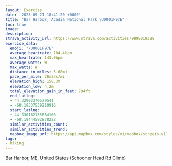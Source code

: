 ```yaml
---
layout: Exercise
date: '2023-09-21 18:41:20 +0000'
title: "Bar Harbor, Acadia National Park \U0001F97E"
toc: true
image:
description:
strava_activity_url: https://www.strava.com/activities/9898019388
exercise_data:
  emoji: "\U0001F97E"
  average_heartrate: 104.4bpm
  max_heartrate: 143.0bpm
  average_watts: W
  max_watts: W
  distance_in_miles: 5.68mi
  pace_per_mile: 26m33s/mi
  elevation_high: 158.3m
  elevation_low: 4.2m
  total_elevation_gain_in_feet: 794ft
  end_latlng:
  - 44.32902370579541
  - -68.18337539210916
  start_latlng:
  - 44.330162135884166
  - -68.18444592878222
  similar_activities_count:
  similar_activities_trend:
  mapbox_image_url: https://api.mapbox.com/styles/v1/mapbox/streets-v11/static/path-5+787af2-1.0(arqmGxwd_LCRH%5Cx%40p%40BLVXDPHBAf%40FXGf%40%5D~%40Qx%40Af%40Lj%40%40lAK~%40Yr%40a%40RMb%40Bh%40N%5Cx%40r%40b%40HNNv%40RVBb%40IRNr%40OFBJFPXHf%40%60%40J%5C%5Bh%40KDOGDGCH%3FK%3FVW%3FEDLJACHI%3FEA%60%40%3Fh%40WJUBy%40JGLJROLBPUDS%3FJ%5Dl%40%5BFSj%40JFp%40ILHGG%40QDGDXAIJPd%40JBHNJVh%40B%5ECHL%3FHIRCRV%3F%5ENTLhALBAETl%40D%5ELRPKf%40%5Et%40EZD%3FDDGGGAHP%3FPOJYXAVUf%40IXOHM%3FMHIr%40DNYf%40KJSLGb%40%40%5EWT%5DTE~%40N%5CM%5ECHYRKCKFIE%3F%40CFRp%40Rd%40KTP%5EBFEBSB%3FLRFRFFCZ%40%40%40PHB%5Cf%40N%60%40%5EBl%40VFJRCJNVLFNx%40%40TJZ%3Fj%40GVKH%5DNSn%40E%5CWh%40IPk%40d%40PLPNBFQF%3FXbAVRHSr%40%3F%5C_%40h%40%3FCJZU%60%40LFH%40VXVz%40MfAd%40p%40CVGTLLEJQRMBGBSZIFq%40JUF%5DLGJU%40aAa%40%5De%40m%40Su%40Z_%40b%40YAkA%3F%5C%5CJj%40b%40DLjAEh%40Kp%40Dj%40QtAHv%40LlAd%40bAz%40%7C%40Df%40M%60%40UFQ%7C%40cADm%40HSf%40SD%3F%40DBONQl%40c%40b%40g%40T_%40b%40%5DJ%3F%5EP%5EI%60%40%40Dy%40l%40_%40F%3F%40DS%60%40%60%40%5B%5CBf%40ZLBVKMWDG%60%40VPKrAf%40ZAZMRSJe%40PQJAPPf%40K%5EPX%3FPHXEXBVHEALJVj%40r%40PLKJDKEGHAh%40~%40dBBPAh%40b%40hAARDFB%60%40An%40ELHXDb%40KbBSp%40CdAa%40fA%3Ff%40GDQEUB%3FPHCKIHM%5EBDGBe%40%5C%7D%40BmARm%40AWHw%40%3Fs%40Ie%40F%7B%40C%5BFSTU%3FMBJ_%40h%40GC%3FWe%40mAAu%40%7B%40%7DACi%40y%40%5BK%5DMOq%40K%5DDe%40Ie%40Si%40BQOSPUt%40%5BVYDS%3Fk%40Qc%40UQJe%40UE%40%40FP%40BN_%40Jw%40_%40YCa%40Z%40UCSKNUJi%40IAI%40LI%60%40D%3FBFOMKAOJIXUGYXE%5DKMC_%40GEDTPRFVMj%40%5BRU%60%40ODo%40l%40o%40%5CINGh%40c%40p%40UPU%5Cm%40%5CwAESWg%40%5DkAi%40%7B%40OyAGk%40Nu%40EkALmBEUJe%40b%40e%40Na%40Xq%40TS%3Fg%40K%5DSe%40kAy%40kAi%40_%40MUeB%7DAiAu%40AE%40KCDG%3FgE_B%7DA%5BkBo%40_%40U%7DDiE%7D%40u%40uAs%40%7BAa%40cH_%40iB%5B_AY%5BSVg%40%3FLUXOEqAcAuAcB),pin-s-s+e5b22e(-68.18701,44.33201),pin-s-f+89ae00(-68.18532999999996,44.32746999999997)/auto/800x800?access_token=pk.eyJ1Ijoiam9zaGJlY2ttYW4iLCJhIjoiY205eWR2aDd1MWZ6djJrbXc4a3M0bWZleiJ9.XiG9OWkNcZk2QzjJbxLB4A
tags:
- hiking
---
```




Bar Harbor, ME, United States (Schooner Head Rd Climb)
